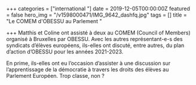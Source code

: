 +++
categories = ["international "]
date = 2019-12-05T00:00:00Z
featured = false
hero_img = "/v1598000471/IMG_9642_dashfq.jpg"
tags = []
title = "Le COMEM d'OBESSU au Parlement "

+++
Matthis et Coline ont assisté à deux au COMEM (Council of Members) organisé à Bruxelles par OBESSU. Avec les autres représentant-e-s des syndicats d’élèves européens, ils-elles ont discuté, entre autres, du plan d’action d’OBESSU pour les années 2021-2023.

En prime, ils-elles ont eu l’occasion d’assister à une discussion sur l’apprentissage de la démocratie à travers les droits des élèves au Parlement Européen. Trop classe, non ?